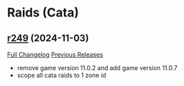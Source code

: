 # <DBM Mod> Raids (Cata)

## [r249](https://github.com/DeadlyBossMods/DBM-Cataclysm/tree/r249) (2024-11-03)
[Full Changelog](https://github.com/DeadlyBossMods/DBM-Cataclysm/compare/r248...r249) [Previous Releases](https://github.com/DeadlyBossMods/DBM-Cataclysm/releases)

- remove game version 11.0.2 and add game version 11.0.7  
- scope all cata raids to 1 zone id  
